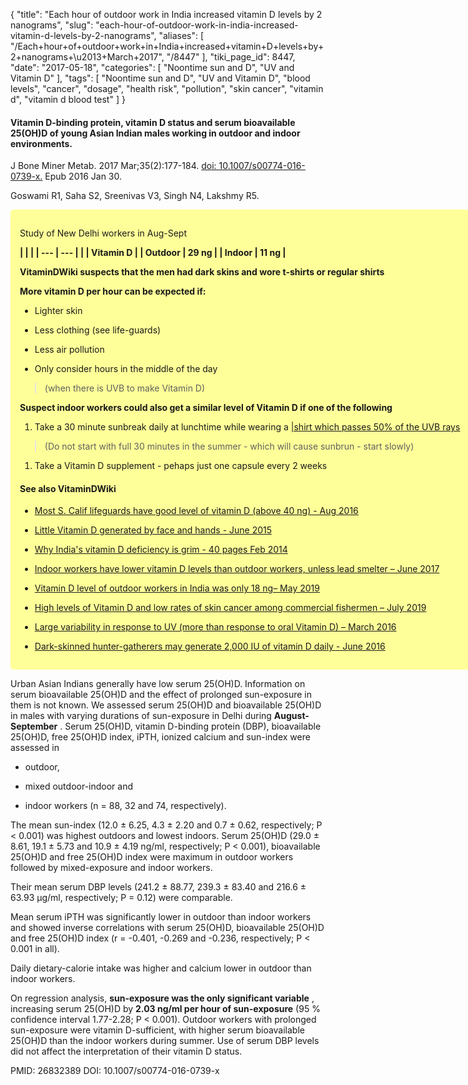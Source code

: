 {
    "title": "Each hour of outdoor work in India increased vitamin D levels by 2 nanograms",
    "slug": "each-hour-of-outdoor-work-in-india-increased-vitamin-d-levels-by-2-nanograms",
    "aliases": [
        "/Each+hour+of+outdoor+work+in+India+increased+vitamin+D+levels+by+2+nanograms+\u2013+March+2017",
        "/8447"
    ],
    "tiki_page_id": 8447,
    "date": "2017-05-18",
    "categories": [
        "Noontime sun and D",
        "UV and Vitamin D"
    ],
    "tags": [
        "Noontime sun and D",
        "UV and Vitamin D",
        "blood levels",
        "cancer",
        "dosage",
        "health risk",
        "pollution",
        "skin cancer",
        "vitamin d",
        "vitamin d blood test"
    ]
}


#### Vitamin D-binding protein, vitamin D status and serum bioavailable 25(OH)D of young Asian Indian males working in outdoor and indoor environments.

J Bone Miner Metab. 2017 Mar;35(2):177-184. [doi: 10.1007/s00774-016-0739-x.](https://doi.org/10.1007/s00774-016-0739-x.) Epub 2016 Jan 30.

Goswami R1, Saha S2, Sreenivas V3, Singh N4, Lakshmy R5.

<div class="border" style="background-color:#FF9;padding:15px;margin:10px 0;border-radius:5px;width:800px">

Study of New Delhi workers in Aug-Sept

 **| | |
| --- | --- |
|  | Vitamin D |
| Outdoor | 29 ng |
| Indoor | 11 ng |** 

 **VitaminDWiki suspects that the men had dark skins and wore t-shirts or regular shirts** 

 **More vitamin D per hour can be expected if:** 

* Lighter skin

* Less clothing (see life-guards)

* Less air pollution 

* Only consider hours in the middle of the day 

> (when there is UVB to make Vitamin D)

 **Suspect indoor workers could also get a similar level of Vitamin D if one of the following** 

1. Take a 30 minute sunbreak daily at lunchtime while wearing a [|shirt which passes 50% of the UVB rays](/posts/increase-your-vitamin-d-from-the-sun-by-wearing-a-tan-through-instead-of-standard-shirt)

> (Do not start with full 30 minutes in the summer - which will cause sunbrun - start slowly)

1. Take a Vitamin D supplement - pehaps just one capsule every 2 weeks

#### See also VitaminDWiki

* [Most S. Calif lifeguards have good level of vitamin D (above 40 ng) - Aug 2016](/posts/most-s-calif-lifeguards-have-good-level-of-vitamin-d-above-40-ng)

* [Little Vitamin D generated by face and hands - June 2015](/posts/little-vitamin-d-generated-by-face-and-hands)

* [Why India's vitamin D deficiency is grim - 40 pages Feb 2014](/posts/why-indias-vitamin-d-deficiency-is-grim-40-pages)

* [Indoor workers have lower vitamin D levels than outdoor workers, unless lead smelter – June 2017](/posts/indoor-workers-have-lower-vitamin-d-levels-than-outdoor-workers-unless-lead-smelter)

* [Vitamin D level of outdoor workers in India was only 18 ng– May 2019](/posts/vitamin-d-level-of-outdoor-workers-in-india-was-only-18-ng)

* [High levels of Vitamin D and low rates of skin cancer among commercial fishermen – July 2019](/posts/high-levels-of-vitamin-d-and-low-rates-of-skin-cancer-among-commercial-fishermen)

* [Large variability in response to UV (more than response to oral Vitamin D) – March 2016](/posts/large-variability-in-response-to-uv-more-than-response-to-oral-vitamin-d)

* [Dark-skinned hunter-gatherers may generate 2,000 IU of vitamin D daily - June 2016](/posts/dark-skinned-hunter-gatherers-may-generate-2000-iu-of-vitamin-d-daily)

</div>

Urban Asian Indians generally have low serum 25(OH)D. Information on serum bioavailable 25(OH)D and the effect of prolonged sun-exposure in them is not known. We assessed serum 25(OH)D and bioavailable 25(OH)D in males with varying durations of sun-exposure in Delhi during  **August-September** . Serum 25(OH)D, vitamin D-binding protein (DBP), bioavailable 25(OH)D, free 25(OH)D index, iPTH, ionized calcium and sun-index were assessed in 

* outdoor, 

* mixed outdoor-indoor and 

* indoor workers (n = 88, 32 and 74, respectively). 

The mean sun-index (12.0 ± 6.25, 4.3 ± 2.20 and 0.7 ± 0.62, respectively; P < 0.001) was highest outdoors and lowest indoors. Serum 25(OH)D (29.0 ± 8.61, 19.1 ± 5.73 and 10.9 ± 4.19 ng/ml, respectively; P < 0.001), bioavailable 25(OH)D and free 25(OH)D index were maximum in outdoor workers followed by mixed-exposure and indoor workers. 

Their mean serum DBP levels (241.2 ± 88.77, 239.3 ± 83.40 and 216.6 ± 63.93 µg/ml, respectively; P = 0.12) were comparable. 

Mean serum iPTH was significantly lower in outdoor than indoor workers and showed inverse correlations with serum 25(OH)D, bioavailable 25(OH)D and free 25(OH)D index (r = -0.401, -0.269 and -0.236, respectively; P < 0.001 in all). 

Daily dietary-calorie intake was higher and calcium lower in outdoor than indoor workers. 

On regression analysis,  **sun-exposure was the only significant variable** , increasing serum 25(OH)D by  **2.03 ng/ml per hour of sun-exposure**  (95 % confidence interval 1.77-2.28; P < 0.001). Outdoor workers with prolonged sun-exposure were vitamin D-sufficient, with higher serum bioavailable 25(OH)D than the indoor workers during summer. Use of serum DBP levels did not affect the interpretation of their vitamin D status.

PMID: 26832389 DOI: 10.1007/s00774-016-0739-x
